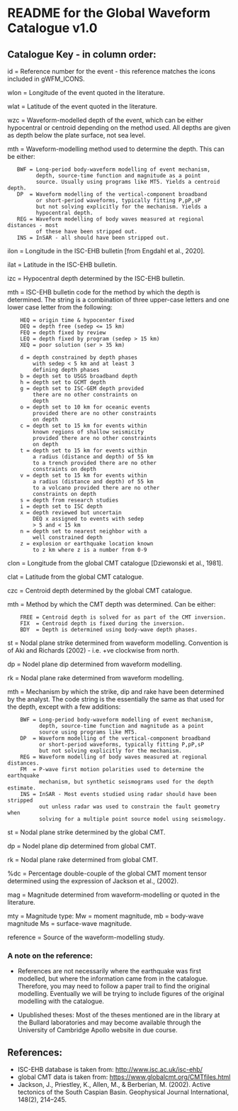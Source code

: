 # README for the Global Waveform Catalogue v1.0

## Catalogue Key - in column order:

id   = Reference number for the event - this reference matches the icons
       included in gWFM_ICONS.

wlon = Longitude of the event quoted in the literature.

wlat = Latitude of the event quoted in the literature.

wzc  = Waveform-modelled depth of the event, which can be either hypocentral or centroid
       depending on the method used. All depths are given as depth below the plate surface,
       not sea level.

mth  = Waveform-modelling method used to determine the depth. This can be either:

       BWF = Long-period body-waveform modelling of event mechanism,
             depth, source-time function and magnitude as a point
             source. Usually using programs like MT5. Yields a centroid depth.
       DP  = Waveform modelling of the vertical-component broadband
             or short-period waveforms, typically fitting P,pP,sP
             but not solving explicitly for the mechanism. Yields a
             hypocentral depth.
       REG = Waveform modelling of body waves measured at regional distances - most
             of these have been stripped out.
       INS = InSAR - all should have been stripped out.

ilon  = Longitude in the ISC-EHB bulletin [from Engdahl et al., 2020].

ilat  = Latitude in the ISC-EHB bulletin.

izc   = Hypocentral depth determined by the ISC-EHB bulletin.

mth   = ISC-EHB bulletin code for the method by which the depth is determined.
        The string is a combination of three upper-case letters and one
        lower case letter from the following:

        HEQ = origin time & hypocenter fixed
        DEQ = depth free (sedep <= 15 km)
        FEQ = depth fixed by review
        LEQ = depth fixed by program (sedep > 15 km)
        XEQ = poor solution (ser > 35 km)

        d = depth constrained by depth phases
            with sedep < 5 km and at least 3
            defining depth phases
        b = depth set to USGS broadband depth
        h = depth set to GCMT depth
        g = depth set to ISC-GEM depth provided
            there are no other constraints on
            depth
        o = depth set to 10 km for oceanic events
            provided there are no other constraints
            on depth
        c = depth set to 15 km for events within
            known regions of shallow seismicity
            provided there are no other constraints
            on depth
        t = depth set to 15 km for events within
            a radius (distance and depth) of 55 km
            to a trench provided there are no other
            constraints on depth
        v = depth set to 15 km for events within
            a radius (distance and depth) of 55 km
            to a volcano provided there are no other
            constraints on depth
        s = depth from research studies
        i = depth set to ISC depth
        x = depth reviewed but uncertain
            DEQ x assigned to events with sedep
            > 5 and < 15 km
        n = depth set to nearest neighbor with a
            well constrained depth
        z = explosion or earthquake location known
            to z km where z is a number from 0-9

clon  = Longitude from the global CMT catalogue [Dziewonski et al., 1981].

clat  = Latitude from the global CMT catalogue.

czc   = Centroid depth determined by the global CMT catalogue.

mth   = Method by which the CMT depth was determined. Can be either:

        FREE = Centroid depth is solved for as part of the CMT inversion.
        FIX  = Centroid depth is fixed during the inversion.
        BDY  = Depth is determined using body-wave depth phases.

st    = Nodal plane strike determined from waveform modelling. Convention
        is of Aki and Richards (2002) - i.e. +ve clockwise from north.

dp    = Nodel plane dip determined from waveform modelling.

rk    = Nodal plane rake determined from waveform modelling.

mth   = Mechanism by which the strike, dip and rake have been determined by
        the analyst. The code string is the essentially the same as that
        used for the depth, except with a few additions:

        BWF = Long-period body-waveform modelling of event mechanism,
              depth, source-time function and magnitude as a point
              source using programs like MT5.
        DP  = Waveform modelling of the vertical-component broadband
              or short-period waveforms, typically fitting P,pP,sP
              but not solving explicitly for the mechanism.
        REG = Waveform modelling of body waves measured at regional distances.
        FM  = P-wave first motion polarities used to determine the earthquake
              mechanism, but synthetic seismograms used for the depth estimate.
        INS = InSAR - Most events studied using radar should have been stripped
              out unless radar was used to constrain the fault geometry when
              solving for a multiple point source model using seismology.

st    = Nodal plane strike determined by the global CMT.

dp    = Nodel plane dip determined from global CMT.

rk    = Nodal plane rake determined from global CMT.

%dc   = Percentage double-couple of the global CMT moment tensor
        determined using the expression of Jackson et al., (2002).

mag   = Magnitude determined from waveform-modelling or quoted in
        the literature.

mty   = Magnitude type: Mw = moment magnitude, mb = body-wave magnitude
        Ms = surface-wave magnitude.

reference = Source of the waveform-modelling study.

### A note on the reference:

- References are not necessarily where the earthquake was first
  modelled, but where the information came from in the catalogue.
  Therefore, you may need to follow a paper trail to find the
  original modelling. Eventually we will be trying to include
  figures of the original modelling with the catalogue.

- Upublished theses: Most of the theses mentioned are in the library
  at the Bullard laboratories and may become available through the
  University of Cambridge Apollo website in due course.

## References:

- ISC-EHB database is taken from: http://www.isc.ac.uk/isc-ehb/
- global CMT data is taken from: https://www.globalcmt.org/CMTfiles.html
- Jackson, J., Priestley, K., Allen, M., & Berberian, M. (2002). Active tectonics of the South Caspian Basin. Geophysical Journal International, 148(2), 214–245.
